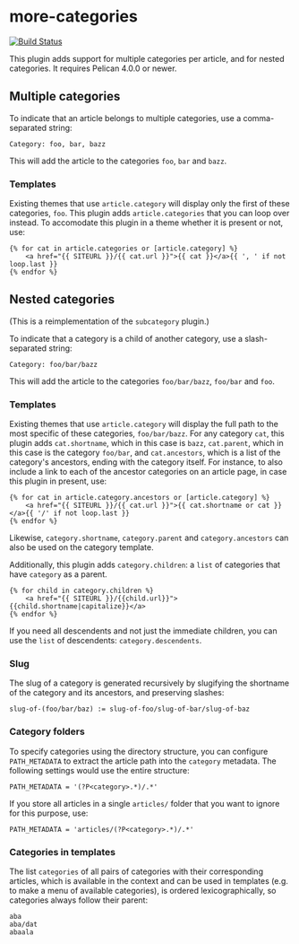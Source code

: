 # more-categories

[![Build Status](https://img.shields.io/github/workflow/status/pelican-plugins/more-categories/build)](https://github.com/pelican-plugins/more-categories/actions)

This plugin adds support for multiple categories per article, and for nested
categories. It requires Pelican 4.0.0 or newer.

## Multiple categories
To indicate that an article belongs to multiple categories, use a
comma-separated string:

    Category: foo, bar, bazz

This will add the article to the categories `foo`, `bar` and `bazz`.

### Templates
Existing themes that use `article.category` will display only the first of
these categories, `foo`. This plugin adds `article.categories` that you can
loop over instead. To accomodate this plugin in a theme whether it is present
or not, use:

    {% for cat in article.categories or [article.category] %}
        <a href="{{ SITEURL }}/{{ cat.url }}">{{ cat }}</a>{{ ', ' if not loop.last }}
    {% endfor %}

## Nested categories
(This is a reimplementation of the `subcategory` plugin.)

To indicate that a category is a child of another category, use a
slash-separated string:

    Category: foo/bar/bazz

This will add the article to the categories `foo/bar/bazz`, `foo/bar` and
`foo`.

### Templates
Existing themes that use `article.category` will display the full path to the
most specific of these categories, `foo/bar/bazz`. For any category `cat`, this
plugin adds `cat.shortname`, which in this case is `bazz`, `cat.parent`, which
in this case is the category `foo/bar`, and `cat.ancestors`, which is a list of
the category's ancestors, ending with the category itself. For instance, to
also include a link to each of the ancestor categories on an article page, in
case this plugin in present, use:

    {% for cat in article.category.ancestors or [article.category] %}
        <a href="{{ SITEURL }}/{{ cat.url }}">{{ cat.shortname or cat }}</a>{{ '/' if not loop.last }}
    {% endfor %}

Likewise, `category.shortname`, `category.parent` and `category.ancestors` can
also be used on the category template.

Additionally, this plugin adds `category.children`: a `list` of categories
that have `category` as a parent.

    {% for child in category.children %}
        <a href="{{ SITEURL }}/{{child.url}}">{{child.shortname|capitalize}}</a>
    {% endfor %}

If you need all descendents and not just the immediate children, you can use the `list` of descendents: `category.descendents`.

### Slug
The slug of a category is generated recursively by slugifying the shortname of
the category and its ancestors, and preserving slashes:

    slug-of-(foo/bar/baz) := slug-of-foo/slug-of-bar/slug-of-baz

### Category folders
To specify categories using the directory structure, you can configure
`PATH_METADATA` to extract the article path into the `category` metadata. The
following settings would use the entire structure:

    PATH_METADATA = '(?P<category>.*)/.*'

If you store all articles in a single `articles/` folder that you want to
ignore for this purpose, use:

    PATH_METADATA = 'articles/(?P<category>.*)/.*'

### Categories in templates
The list `categories` of all pairs of categories with their corresponding
articles, which is available in the context and can be used in templates (e.g.
to make a menu of available categories), is ordered lexicographically, so
categories always follow their parent:

    aba
    aba/dat
    abaala
